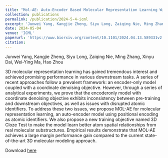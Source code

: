 ```yaml
---
title: "Mol-AE: Auto-Encoder Based Molecular Representation Learning With 3D Cloze Test Objective"
collection: publications
permalink: /publication/2024-5-4-icml
excerpt: 'Junwei Yang, Kangjie Zheng, Siyu Long, Zaiqing Nie, Ming Zhang, Xinyu Dai, Wei-Ying Ma, Hao Zhou'
date: 2024-05-04
venue: 'ICML'
paperurl: 'https://www.biorxiv.org/content/10.1101/2024.04.13.589331v2.full.pdf'
citation: 
---
```

Junwei Yang, Kangjie Zheng, Siyu Long, Zaiqing Nie, Ming Zhang, Xinyu Dai, Wei-Ying Ma, Hao Zhou

3D molecular representation learning has gained tremendous interest and achieved promising performance in various downstream tasks. A series of recent approaches follow a prevalent framework: an encoder-only model coupled with a coordinate denoising objective. However, through a series of analytical experiments, we prove that the encoderonly model with coordinate denoising objective exhibits inconsistency between pre-training and downstream objectives, as well as issues with disrupted atomic identifiers. To address these two issues, we propose MOL-AE for molecular representation learning, an auto-encoder model using positional encoding as atomic identifiers. We also propose a new training objective named 3D Cloze Test to make the model learn better atom spatial relationships from real molecular substructures. Empirical results demonstrate that MOL-AE achieves a large margin performance gain compared to the current state-of-the-art 3D molecular modeling approach.

Download [here](https://www.biorxiv.org/content/10.1101/2024.04.13.589331v2.full.pdf)
